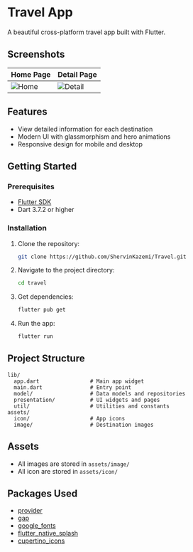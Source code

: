 # Travel App

A beautiful cross-platform travel app built with Flutter.

## Screenshots

| Home Page | Detail Page |
|-----------|------------|
| ![Home](assets/screenshots/home.png) | ![Detail](assets/screenshots/detail.png) |

## Features
- View detailed information for each destination
- Modern UI with glassmorphism and hero animations
- Responsive design for mobile and desktop

## Getting Started

### Prerequisites
- [Flutter SDK](https://flutter.dev/docs/get-started/install)
- Dart 3.7.2 or higher

### Installation
1. Clone the repository:
   ```sh
   git clone https://github.com/ShervinKazemi/Travel.git
   ```
2. Navigate to the project directory:
   ```sh
   cd travel
   ```
3. Get dependencies:
   ```sh
   flutter pub get
   ```
4. Run the app:
   ```sh
   flutter run
   ```

## Project Structure
```
lib/
  app.dart                # Main app widget
  main.dart               # Entry point
  model/                  # Data models and repositories
  presentation/           # UI widgets and pages
  util/                   # Utilities and constants
assets/
  icon/                   # App icons
  image/                  # Destination images
```

## Assets
- All images are stored in `assets/image/`
- All icon are stored in `assets/icon/`

## Packages Used
- [provider](https://pub.dev/packages/provider)
- [gap](https://pub.dev/packages/gap)
- [google_fonts](https://pub.dev/packages/google_fonts)
- [flutter_native_splash](https://pub.dev/packages/flutter_native_splash)
- [cupertino_icons](https://pub.dev/packages/cupertino_icons)
